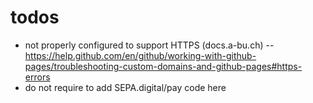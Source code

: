 # todos

 * not properly configured to support HTTPS (docs.a-bu.ch) -- https://help.github.com/en/github/working-with-github-pages/troubleshooting-custom-domains-and-github-pages#https-errors
 * do not require to add SEPA.digital/pay code here

